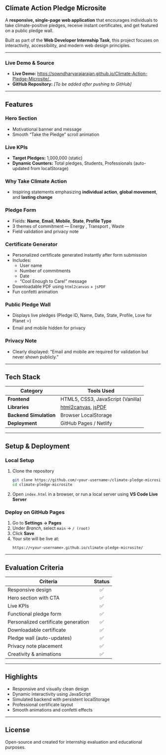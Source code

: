 ##  Climate Action Pledge Microsite  

A **responsive, single-page web application** that encourages individuals to take climate-positive pledges, receive instant certificates, and get featured on a public pledge wall.  

Built as part of the **Web Developer Internship Task**, this project focuses on interactivity, accessibility, and modern web design principles.  

---

###  Live Demo & Source  
- **Live Demo:** https://sowndharyarajarajan.github.io/Climate-Action-Pledge-Microsite/_  
- **GitHub Repository:** _[To be added after pushing to GitHub]_  

---

##  Features  

###  Hero Section  
- Motivational banner and message  
- Smooth “Take the Pledge” scroll animation  

###  Live KPIs  
- **Target Pledges:** 1,000,000 (static)  
- **Dynamic Counters:** Total pledges, Students, Professionals (auto-updated from localStorage)  

###  Why Take Climate Action  
- Inspiring statements emphasizing **individual action**, **global movement**, and **lasting change**  

###  Pledge Form  
- Fields: **Name**, **Email**, **Mobile**, **State**, **Profile Type**  
- 3 themes of commitment — Energy , Transport , Waste   
- Field validation and privacy note  

###  Certificate Generator  
- Personalized certificate generated instantly after form submission  
- Includes:
  - User name  
  - Number of commitments  
  - Date  
  - “Cool Enough to Care!” message  
- Downloadable PDF using `html2canvas` + `jsPDF`  
- Fun confetti animation   

###  Public Pledge Wall  
- Displays live pledges (Pledge ID, Name, Date, State, Profile, Love for Planet ⭐)  
- Email and mobile hidden for privacy  

###  Privacy Note  
- Clearly displayed: “Email and mobile are required for validation but never shown publicly.”  

---

##  Tech Stack  

| Category | Tools Used |
|-----------|-------------|
| **Frontend** | HTML5, CSS3, JavaScript (Vanilla) |
| **Libraries** | [html2canvas](https://github.com/niklasvh/html2canvas), [jsPDF](https://github.com/parallax/jsPDF) |
| **Backend Simulation** | Browser LocalStorage |
| **Deployment** | GitHub Pages / Netlify |

---

##  Setup & Deployment  

###  Local Setup  
1. Clone the repository  
   ```bash
   git clone https://github.com/<your-username>/climate-pledge-microsite.git
   cd climate-pledge-microsite
   ```
2. Open `index.html` in a browser, or run a local server using **VS Code Live Server**  

###  Deploy on GitHub Pages  
1. Go to **Settings → Pages**  
2. Under *Branch*, select `main` → `/ (root)`  
3. Click **Save**  
4. Your site will be live at:  
   ```
   https://<your-username>.github.io/climate-pledge-microsite/
   ```

---

##  Evaluation Criteria  

| Criteria | Status |
|-----------|:------:|
| Responsive design | ✅ |
| Hero section with CTA | ✅ |
| Live KPIs | ✅ |
| Functional pledge form | ✅ |
| Personalized certificate generation | ✅ |
| Downloadable certificate | ✅ |
| Pledge wall (auto-updates) | ✅ |
| Privacy note placement | ✅ |
| Creativity & animations | ✅ |

---

##  Highlights  
- Responsive and visually clean design  
- Dynamic interactivity using JavaScript  
- Simulated backend with persistent localStorage  
- Professional certificate layout  
- Smooth animations and confetti effects  

---

##  License  
Open-source and created for internship evaluation and educational purposes.
